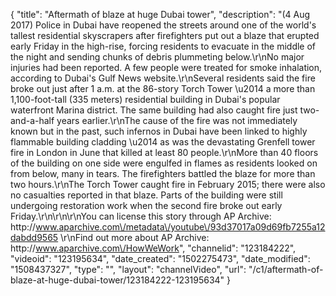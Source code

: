 {
    "title": "Aftermath of blaze at huge Dubai tower",
    "description": "(4 Aug 2017) Police in Dubai have reopened the streets around one of the world's tallest residential skyscrapers after firefighters put out a blaze that erupted early Friday in the high-rise, forcing residents to evacuate in the middle of the night and sending chunks of debris plummeting below.\r\nNo major injuries had been reported. A few people were treated for smoke inhalation, according to Dubai's Gulf News website.\r\nSeveral residents said the fire broke out just after 1 a.m. at the 86-story Torch Tower \u2014 a more than 1,100-foot-tall (335 meters) residential building in Dubai's popular waterfront Marina district. The same building had also caught fire just two-and-a-half years earlier.\r\nThe cause of the fire was not immediately known but in the past, such infernos in Dubai have been linked to highly flammable building cladding \u2014 as was the devastating Grenfell tower fire in London in June that killed at least 80 people.\r\nMore than 40 floors of the building on one side were engulfed in flames as residents looked on from below, many in tears. The firefighters battled the blaze for more than two hours.\r\nThe Torch Tower caught fire in February 2015; there were also no casualties reported in that blaze. Parts of the building were still undergoing restoration work when the second fire broke out early Friday.\r\n\r\n\r\nYou can license this story through AP Archive: http:\/\/www.aparchive.com\/metadata\/youtube\/93d37017a09d69fb7255a12dabdd9565 \r\nFind out more about AP Archive: http:\/\/www.aparchive.com\/HowWeWork",
    "channelid": "123184222",
    "videoid": "123195634",
    "date_created": "1502275473",
    "date_modified": "1508437327",
    "type": "",
    "layout": "channelVideo",
    "url": "\/c1\/aftermath-of-blaze-at-huge-dubai-tower\/123184222-123195634"
}